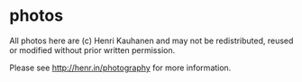# photos

All photos here are (c) Henri Kauhanen and may not be redistributed, reused or modified without prior written permission.

Please see http://henr.in/photography for more information.
